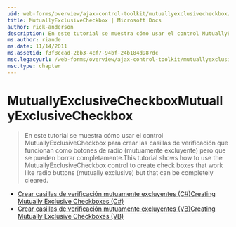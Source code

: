 ```yaml
---
uid: web-forms/overview/ajax-control-toolkit/mutuallyexclusivecheckbox/index
title: MutuallyExclusiveCheckbox | Microsoft Docs
author: rick-anderson
description: En este tutorial se muestra cómo usar el control MutuallyExclusiveCheckbox para crear las casillas de verificación que funcionan como botones de radio (mutuamente excluyente) pero que puede ser...
ms.author: riande
ms.date: 11/14/2011
ms.assetid: f3f8ccad-2bb3-4cf7-94bf-24b184d987dc
msc.legacyurl: /web-forms/overview/ajax-control-toolkit/mutuallyexclusivecheckbox
msc.type: chapter
---
```

<a name="mutuallyexclusivecheckbox"></a><span data-ttu-id="8c7f9-103">MutuallyExclusiveCheckbox</span><span class="sxs-lookup"><span data-stu-id="8c7f9-103">MutuallyExclusiveCheckbox</span></span>
====================
> <span data-ttu-id="8c7f9-104">En este tutorial se muestra cómo usar el control MutuallyExclusiveCheckbox para crear las casillas de verificación que funcionan como botones de radio (mutuamente excluyente) pero que se pueden borrar completamente.</span><span class="sxs-lookup"><span data-stu-id="8c7f9-104">This tutorial shows how to use the MutuallyExclusiveCheckbox control to create check boxes that work like radio buttons (mutually exclusive) but that can be completely cleared.</span></span>


- [<span data-ttu-id="8c7f9-105">Crear casillas de verificación mutuamente excluyentes (C#)</span><span class="sxs-lookup"><span data-stu-id="8c7f9-105">Creating Mutually Exclusive Checkboxes (C#)</span></span>](creating-mutually-exclusive-checkboxes-cs.md)
- [<span data-ttu-id="8c7f9-106">Crear casillas de verificación mutuamente excluyentes (VB)</span><span class="sxs-lookup"><span data-stu-id="8c7f9-106">Creating Mutually Exclusive Checkboxes (VB)</span></span>](creating-mutually-exclusive-checkboxes-vb.md)
